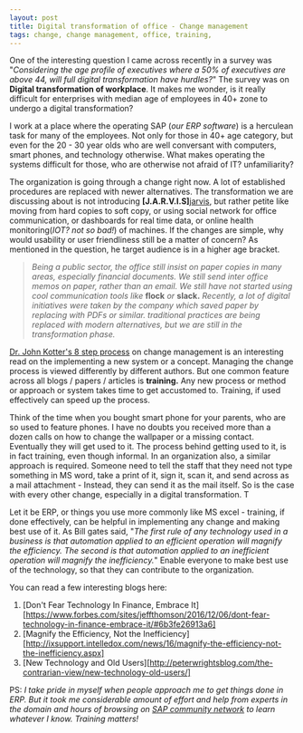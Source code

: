 ```yaml
---
layout: post
title: Digital transformation of office - Change management
tags: change, change management, office, training,
---
```

One of the interesting question I came across recently in a survey was "*Considering the age profile of executives where a 50% of executives are above 44, will full digital transformation have hurdles?*" The survey was on **Digital transformation of workplace**. It makes me wonder, is it really difficult for enterprises with median age of employees in 40+ zone to undergo a digital transformation?

I work at a place where the operating SAP (*our ERP software*) is a herculean task for many of the employees. Not only for those in  40+ age category, but even for the 20 - 30 year olds who are well conversant with computers, smart phones, and technology otherwise. What makes operating the systems difficult for those, who are otherwise not afraid of IT? unfamiliarity?  

The organization is going through a change right now. A lot of established procedures are replaced with newer alternatives. The transformation we are discussing about is not introducing **[J.A.R.V.I.S]**[jarvis], but rather petite like moving from hard copies to soft copy, or using social network for office communication, or dashboards for real time data, or online health monitoring(*IOT? not so bad!*) of machines. If the changes are simple, why would usability or user friendliness still be a matter of concern? As mentioned in the question, he target audience is in a higher age bracket.

>*Being a public sector, the office still insist on paper copies in many areas, especially financial documents. We still send inter office memos on paper, rather than an email. We still have not started using cool communication tools like* **flock** *or* **slack.** *Recently, a lot of digital initiatives were taken by the company which saved  paper by replacing with PDFs or similar. traditional practices are being replaced with modern alternatives, but we are still in the transformation phase.*

[Dr. John Kotter's 8 step process][DrJohnKotter] on change management is an interesting read on the implementing a new system or a concept. Managing the change process is viewed differently by different authors. But one common feature across all blogs / papers / articles is **training.** Any new process or method or approach or system takes time to get accustomed to. Training, if used effectively can speed up the process.

Think of the time when you bought smart phone for your parents, who are so used to feature phones. I have no doubts you received more than a dozen calls on how to change the wallpaper or a missing contact. Eventually they will get used to it. The process behind getting used to it, is in fact training, even though informal. In an organization also, a similar approach is required.  Someone need to tell the staff that they need not type something in MS word, take a print of it, sign it, scan it, and send across as a mail attachment - Instead, they can send it as the mail itself. So is the case with every other change, especially in a digital transformation. T

Let it be ERP, or things you use more commonly like MS excel -  training, if done effectively, can be helpful in implementing any change and making best use of it. As Bill gates said, "*The first rule of any technology used in a business is that automation applied to an efficient operation will magnify the efficiency. The second is that automation applied to an inefficient operation will magnify the inefficiency.*" Enable everyone to make best use of the technology, so that they can contribute to the organization.

You can read a few interesting blogs here:
1. [Don't Fear Technology In Finance, Embrace It][https://www.forbes.com/sites/jeffthomson/2016/12/06/dont-fear-technology-in-finance-embrace-it/#6b3fe26913a6]
2. [Magnify the Efficiency, Not the Inefficiency][http://ixsupport.intelledox.com/news/16/magnify-the-efficiency-not-the-inefficiency.aspx]
3. [New Technology and Old Users][http://peterwrightsblog.com/the-contrarian-view/new-technology-old-users/]

PS: *I take pride in myself when people approach me to get things done in ERP. But it took me considerable amount of effort and help from experts in the domain and hours of browsing on [SAP community network][SAP] to learn whatever I know. Training matters!*

[SAP]:https://wiki.scn.sap.com/wiki/display/WHP
[jarvis]:http://www.wired.co.uk/article/mark-zuckerberg-jarvis-ai
[DrJohnKotter]:https://www.kotterinternational.com/8-steps-process-for-leading-change/

